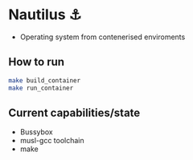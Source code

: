 # Nautilus ⚓
- Operating system from contenerised enviroments
## How to run
```bash
make build_container
make run_container
```
## Current capabilities/state
- Bussybox
- musl-gcc toolchain
- make

